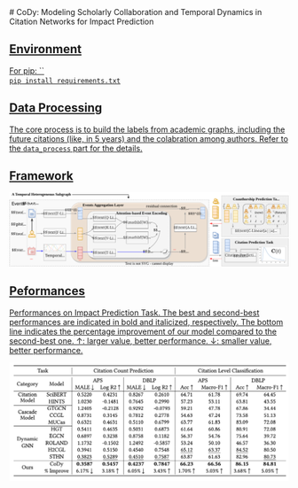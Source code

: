 <div algin="center">
# CoDy: Modeling Scholarly Collaboration and Temporal Dynamics in
Citation Networks for Impact Prediction

<a href='https://dl.acm.org/doi/10.1145/3626772.3657926'>
</div>

Environment
---
For pip: ``
<br>
`pip install requirements.txt`


Data Processing
---
The core process is to build the labels from academic graphs, including the future citations (like, in 5 years) and the colabration among authors. Refer to the `data_process` part for the details.

Framework
---
<img src="assets/framework.svg" alt="cody framework" width="800"/> 

Peformances
---
Performances on Impact Prediction Task. The best and second-best performances are indicated in bold and italicized, respectively. The bottom line indicates the percentage improvement of our model compared to the second-best one. ↑: larger value, better performance. ↓: smaller value, better performance.

<img src='assets/performance.png' alt='cody performance' width=800>
